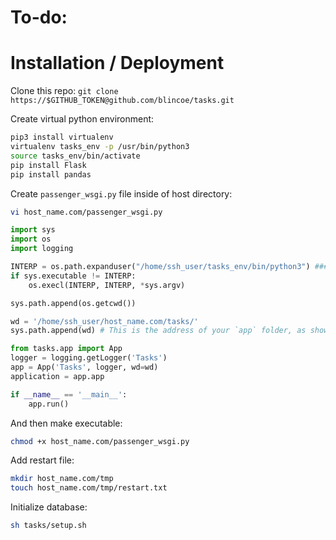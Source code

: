 # To-do:

# Installation / Deployment

Clone this repo: `git clone https://$GITHUB_TOKEN@github.com/blincoe/tasks.git`

Create virtual python environment:
```sh
pip3 install virtualenv 
virtualenv tasks_env -p /usr/bin/python3
source tasks_env/bin/activate
pip install Flask
pip install pandas
```

Create `passenger_wsgi.py` file inside of host directory:
```sh
vi host_name.com/passenger_wsgi.py
```
```python
import sys
import os
import logging

INTERP = os.path.expanduser("/home/ssh_user/tasks_env/bin/python3") ### In terminal, with the environment `venv` activated, type "which python3". The result would be used here.
if sys.executable != INTERP:
    os.execl(INTERP, INTERP, *sys.argv)

sys.path.append(os.getcwd())

wd = '/home/ssh_user/host_name.com/tasks/'
sys.path.append(wd) # This is the address of your `app` folder, as shown below.

from tasks.app import App
logger = logging.getLogger('Tasks')
app = App('Tasks', logger, wd=wd)
application = app.app

if __name__ == '__main__':
    app.run()

```

And then make executable:
```sh
chmod +x host_name.com/passenger_wsgi.py
```

Add restart file:
```sh
mkdir host_name.com/tmp
touch host_name.com/tmp/restart.txt 
```

Initialize database:
```sh
sh tasks/setup.sh 
```